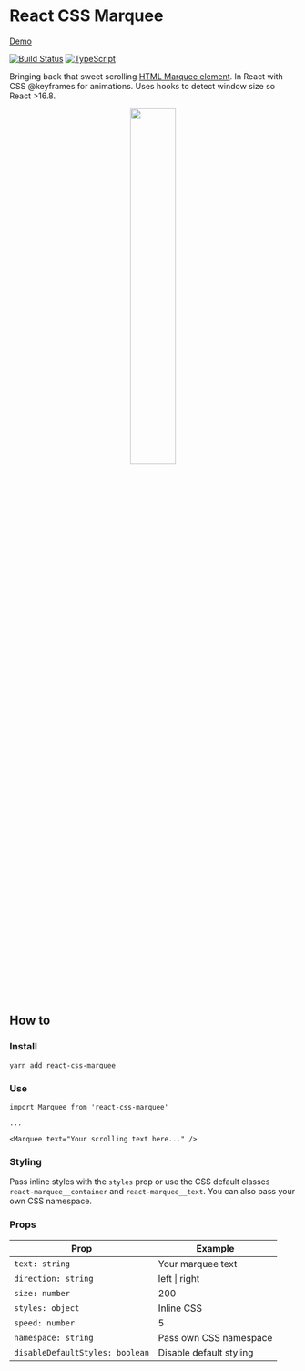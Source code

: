 # React CSS Marquee

[Demo](http://react-css-marquee.surge.sh/)


[![Build Status](https://travis-ci.org/samuelweckstrom/react-css-marquee.svg?branch=master)](https://travis-ci.org/samuelweckstrom/react-css-marquee)
[![TypeScript](https://badges.frapsoft.com/typescript/code/typescript.svg?v=101)](https://github.com/ellerbrock/typescript-badges/)

Bringing back that sweet scrolling [HTML Marquee element](https://developer.mozilla.org/en-US/docs/Web/HTML/Element/marquee). In React with CSS @keyframes for animations. Uses hooks to detect window size so React >16.8.

<div align="center">
  <img style="width: 40%" src="https://s3.eu-central-1.amazonaws.com/samuel.weckstrom.xyz/github/marquee.gif">
</div>


## How to

### Install

```
yarn add react-css-marquee
```

### Use

```
import Marquee from 'react-css-marquee'

...

<Marquee text="Your scrolling text here..." />
```

### Styling

Pass inline styles with the `styles` prop or use the CSS default classes `react-marquee__container` and `react-marquee__text`. You can also pass your own CSS namespace.

### Props

| Prop  | Example |
| ------------- | ------------- |
| `text: string`  | Your marquee text |
|`direction: string` |  left \| right |
| `size: number`  | 200  |
| `styles: object`  | Inline CSS  |
| `speed: number`  | 5  |
|`namespace: string`| Pass own CSS namespace|
|`disableDefaultStyles: boolean`| Disable default styling
